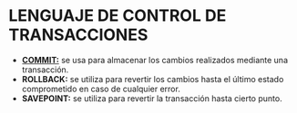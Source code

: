 # LENGUAJE DE CONTROL DE TRANSACCIONES

- [**COMMIT:**](https://sqlserverdb.com/sql-commit/) se usa para almacenar los cambios realizados mediante una transacción.  
- **ROLLBACK:** se utiliza para revertir los cambios hasta el último estado comprometido en caso de cualquier error.  
- **SAVEPOINT:** se utiliza para revertir la transacción hasta cierto punto.
